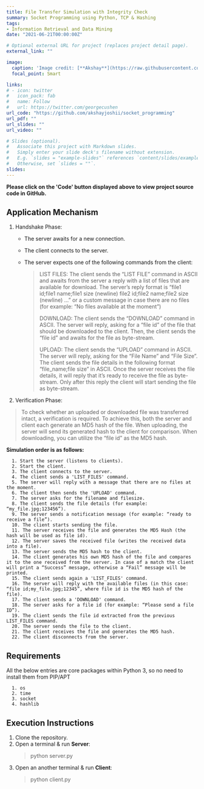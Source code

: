 ```yaml
---
title: File Transfer Simulation with Integrity Check
summary: Socket Programming using Python, TCP & Hashing
tags:
- Information Retrieval and Data Mining
date: "2021-06-21T00:00:00Z"

# Optional external URL for project (replaces project detail page).
external_link: ""

image:
  caption: 'Image credit: [**Akshay**](https://raw.githubusercontent.com/akshayjoshii/socket_programming/master/server_received_files/asset.png)'
  focal_point: Smart

links:
# - icon: twitter
#   icon_pack: fab
#   name: Follow
#   url: https://twitter.com/georgecushen
url_code: "https://github.com/akshayjoshii/socket_programming"
url_pdf: ""
url_slides: ""
url_video: ""

# Slides (optional).
#   Associate this project with Markdown slides.
#   Simply enter your slide deck's filename without extension.
#   E.g. `slides = "example-slides"` references `content/slides/example-slides.md`.
#   Otherwise, set `slides = ""`.
slides: 
---
```


**Please click on the 'Code' button displayed above to view project source code in GitHub.**

## Application Mechanism

1. Handshake Phase:

    * The server awaits for a new connection.
    * The client connects to the server.
    * The server expects one of the following commands from the client:

        > LIST FILES: The client sends the “LIST FILE” command in ASCII and awaits from the server a reply with a list of files that are available for download. The server’s reply format is “file1 id;file1 name;file1 size (newline) file2 id;file2 name;file2 size (newline) ...” or a custom message in case there are no files (for example: “No files available at the moment”)
        >
        >
        > DOWNLOAD: The client sends the “DOWNLOAD” command in ASCII. The server will reply, asking for a “file id” of the file that should be downloaded to the client. Then, the client sends the “file id” and awaits for the file as byte-stream.
        >
        >
        > UPLOAD: The client sends the “UPLOAD” command in ASCII. The server will reply, asking for the “File Name” and “File Size”. The client sends the file details in the following format “file_name;file size” in ASCII. Once the server receives the file details, it will reply that it’s ready to receive the file as byte-stream. Only after this reply the client will start sending the file as byte-stream.

2. Verification Phase:  

> To check whether an uploaded or downloaded file was transferred intact, a verification is required. To achieve this, both the server and client each generate an MD5 hash of the file. When uploading, the server will send its generated hash to the client for comparison. When downloading, you can utilize the “file id” as the MD5 hash.

**Simulation order is as follows:**

      1. Start the server (listens to clients).
      2. Start the client.
      3. The client connects to the server.
      4. The client sends a 'LIST_FILES' command.
      5. The server will reply with a message that there are no files at the moment.
      6. The client then sends the 'UPLOAD' command.
      7. The server asks for the filename and filesize.
      8. The client sends the file details (for example: “my_file.jpg;123456”).
      9. The server sends a notification message (for example: “ready to receive a file”).
      10. The client starts sending the file.
      11. The server receives the file and generates the MD5 Hash (the hash will be used as file id).
      12. The server saves the received file (writes the received data into a file).
      13. The server sends the MD5 hash to the client.
      14. The client generates his own MD5 hash of the file and compares it to the one received from the server. In case of a match the client will print a “Success” message, otherwise a “Fail” message will be printed.
      15. The client sends again a 'LIST_FILES' command.
      16. The server will reply with the available files (in this case: “file id;my_file.jpg;12345”, where file id is the MD5 hash of the file).
      17. The client sends a 'DOWNLOAD' command.
      18. The server asks for a file id (for example: “Please send a file ID”).
      19. The client sends the file id extracted from the previous LIST_FILES command.
      20. The server sends the file to the client.
      21. The client receives the file and generates the MD5 hash.
      22. The client disconnects from the server.

## Requirements

All the below entries are core packages within Python 3, so no need to install them from PIP/APT

      1. os
      2. time
      3. socket
      4. hashlib

## Execution Instructions

   1. Clone the repository.
   2. Open a terminal & run **Server**:
      > python server.py
   3. Open an another terminal & run **Client**:
      > python client.py
